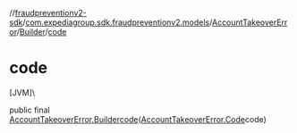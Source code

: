 //[fraudpreventionv2-sdk](../../../../index.md)/[com.expediagroup.sdk.fraudpreventionv2.models](../../index.md)/[AccountTakeoverError](../index.md)/[Builder](index.md)/[code](code.md)

# code

[JVM]\

public final [AccountTakeoverError.Builder](index.md)[code](code.md)([AccountTakeoverError.Code](../-code/index.md)code)
